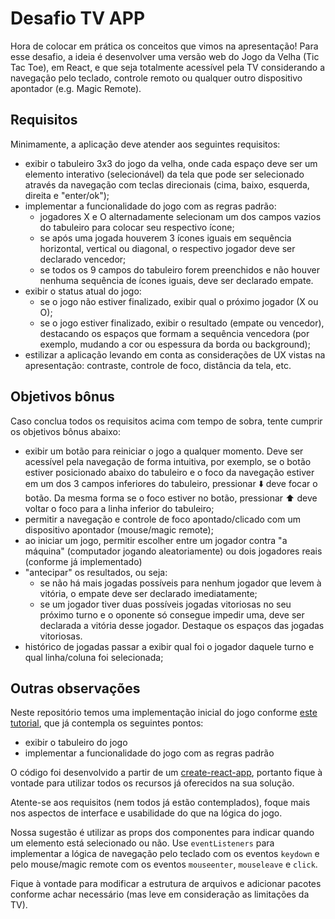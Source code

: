 # Desafio TV APP

Hora de colocar em prática os conceitos que vimos na apresentação! Para esse desafio, a ideia é desenvolver uma versão web do Jogo da Velha (Tic Tac Toe), em React, e que seja totalmente acessível pela TV considerando a navegação pelo teclado, controle remoto ou qualquer outro dispositivo apontador (e.g. Magic Remote).

## Requisitos

Minimamente, a aplicação deve atender aos seguintes requisitos:

- exibir o tabuleiro 3x3 do jogo da velha, onde cada espaço deve ser um elemento interativo (selecionável) da tela que pode ser selecionado através da navegação com teclas direcionais (cima, baixo, esquerda, direita e "enter/ok");
- implementar a funcionalidade do jogo com as regras padrão:
  - jogadores X e O alternadamente selecionam um dos campos vazios do tabuleiro para colocar seu respectivo ícone;
  - se após uma jogada houverem 3 ícones iguais em sequência horizontal, vertical ou diagonal, o respectivo jogador deve ser declarado vencedor;
  - se todos os 9 campos do tabuleiro forem preenchidos e não houver nenhuma sequência de ícones iguais, deve ser declarado empate.
- exibir o status atual do jogo:
  - se o jogo não estiver finalizado, exibir qual o próximo jogador (X ou O);
  - se o jogo estiver finalizado, exibir o resultado (empate ou vencedor), destacando os espaços que formam a sequência vencedora (por exemplo, mudando a cor ou espessura da borda ou background);
- estilizar a aplicação levando em conta as considerações de UX vistas na apresentação: contraste, controle de foco, distância da tela, etc.

## Objetivos bônus

Caso conclua todos os requisitos acima com tempo de sobra, tente cumprir os objetivos bônus abaixo:

- exibir um botão para reiniciar o jogo a qualquer momento. Deve ser acessível pela navegação de forma intuitiva, por exemplo, se o botão estiver posicionado abaixo do tabuleiro e o foco da navegação estiver em um dos 3 campos inferiores do tabuleiro, pressionar ⬇️ deve focar o botão. Da mesma forma se o foco estiver no botão, pressionar ⬆️ deve voltar o foco para a linha inferior do tabuleiro;
- permitir a navegação e controle de foco apontado/clicado com um dispositivo apontador (mouse/magic remote);
- ao iniciar um jogo, permitir escolher entre um jogador contra "a máquina" (computador jogando aleatoriamente) ou dois jogadores reais (conforme já implementado)
- "antecipar" os resultados, ou seja:
  - se não há mais jogadas possíveis para nenhum jogador que levem à vitória, o empate deve ser declarado imediatamente;
  - se um jogador tiver duas possíveis jogadas vitoriosas no seu próximo turno e o oponente só consegue impedir uma, deve ser declarada a vitória desse jogador. Destaque os espaços das jogadas vitoriosas.
- histórico de jogadas passar a exibir qual foi o jogador daquele turno e qual linha/coluna foi selecionada;

## Outras observações

Neste repositório temos uma implementação inicial do jogo conforme [este tutorial](https://pt-br.reactjs.org/tutorial/tutorial.html), que já contempla os seguintes pontos:

- exibir o tabuleiro do jogo
- implementar a funcionalidade do jogo com as regras padrão

O código foi desenvolvido a partir de um [create-react-app](https://pt-br.reactjs.org/docs/create-a-new-react-app.html#create-react-app), portanto fique à vontade para utilizar todos os recursos já oferecidos na sua solução.

Atente-se aos requisitos (nem todos já estão contemplados), foque mais nos aspectos de interface e usabilidade do que na lógica do jogo.

Nossa sugestão é utilizar as props dos componentes para indicar quando um elemento está selecionado ou não. Use `eventListeners` para implementar a lógica de navegação pelo teclado com os eventos `keydown` e pelo mouse/magic remote com os eventos `mouseenter`, `mouseleave` e `click`.

Fique à vontade para modificar a estrutura de arquivos e adicionar pacotes conforme achar necessário (mas leve em consideração as limitações da TV).
